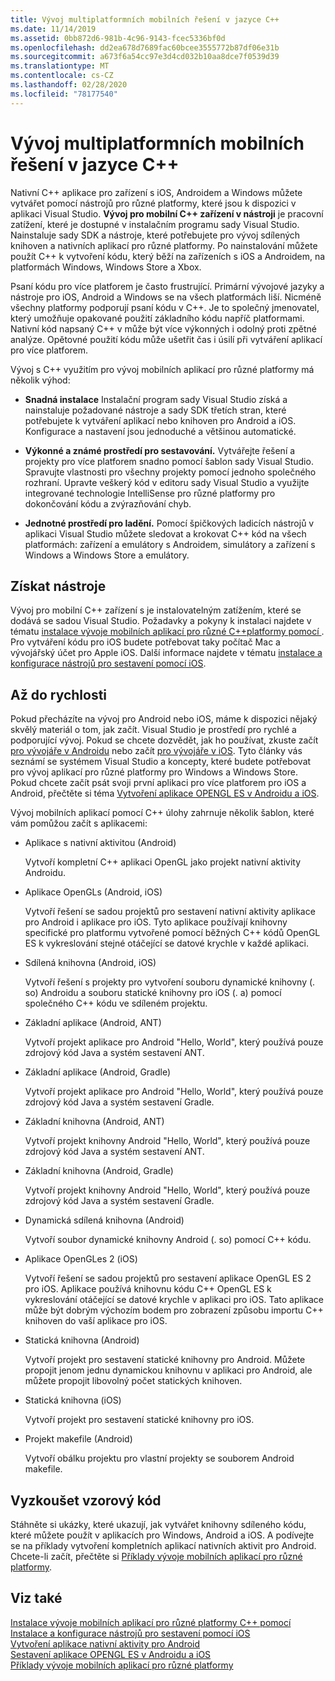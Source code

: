 ```yaml
---
title: Vývoj multiplatformních mobilních řešení v jazyce C++
ms.date: 11/14/2019
ms.assetid: 0bb872d6-981b-4c96-9143-fcec5336bf0d
ms.openlocfilehash: dd2ea678d7689fac60bcee3555772b87df06e31b
ms.sourcegitcommit: a673f6a54cc97e3d4cd032b10aa8dce7f0539d39
ms.translationtype: MT
ms.contentlocale: cs-CZ
ms.lasthandoff: 02/28/2020
ms.locfileid: "78177540"
---
```

# <a name="cross-platform-mobile-development-with-c"></a>Vývoj multiplatformních mobilních řešení v jazyce C++

Nativní C++ aplikace pro zařízení s iOS, Androidem a Windows můžete vytvářet pomocí nástrojů pro různé platformy, které jsou k dispozici v aplikaci Visual Studio. **Vývoj pro mobilní C++ zařízení v nástroji** je pracovní zatížení, které je dostupné v instalačním programu sady Visual Studio. Nainstaluje sady SDK a nástroje, které potřebujete pro vývoj sdílených knihoven a nativních aplikací pro různé platformy. Po nainstalování můžete použít C++ k vytvoření kódu, který běží na zařízeních s iOS a Androidem, na platformách Windows, Windows Store a Xbox.

Psaní kódu pro více platforem je často frustrující. Primární vývojové jazyky a nástroje pro iOS, Android a Windows se na všech platformách liší. Nicméně všechny platformy podporují psaní kódu v C++. Je to společný jmenovatel, který umožňuje opakované použití základního kódu napříč platformami. Nativní kód napsaný C++ v může být více výkonných i odolný proti zpětné analýze. Opětovné použití kódu může ušetřit čas i úsilí při vytváření aplikací pro více platforem.

Vývoj s C++ využitím pro vývoj mobilních aplikací pro různé platformy má několik výhod:

- **Snadná instalace** Instalační program sady Visual Studio získá a nainstaluje požadované nástroje a sady SDK třetích stran, které potřebujete k vytváření aplikací nebo knihoven pro Android a iOS. Konfigurace a nastavení jsou jednoduché a většinou automatické.

- **Výkonné a známé prostředí pro sestavování.** Vytvářejte řešení a projekty pro více platforem snadno pomocí šablon sady Visual Studio. Spravujte vlastnosti pro všechny projekty pomocí jednoho společného rozhraní. Upravte veškerý kód v editoru sady Visual Studio a využijte integrované technologie IntelliSense pro různé platformy pro dokončování kódu a zvýrazňování chyb.

- **Jednotné prostředí pro ladění.** Pomocí špičkových ladicích nástrojů v aplikaci Visual Studio můžete sledovat a krokovat C++ kód na všech platformách: zařízení a emulátory s Androidem, simulátory a zařízení s Windows a Windows Store a emulátory.

## <a name="get-the-tools"></a>Získat nástroje

Vývoj pro mobilní C++ zařízení s je instalovatelným zatížením, které se dodává se sadou Visual Studio. Požadavky a pokyny k instalaci najdete v tématu [instalace vývoje mobilních aplikací pro různé C++platformy pomocí ](../cross-platform/install-visual-cpp-for-cross-platform-mobile-development.md). Pro vytváření kódu pro iOS budete potřebovat taky počítač Mac a vývojářský účet pro Apple iOS. Další informace najdete v tématu [instalace a konfigurace nástrojů pro sestavení pomocí iOS](../cross-platform/install-and-configure-tools-to-build-using-ios.md).

## <a name="come-up-to-speed"></a>Až do rychlosti

Pokud přecházíte na vývoj pro Android nebo iOS, máme k dispozici nějaký skvělý materiál o tom, jak začít. Visual Studio je prostředí pro rychlé a podporující vývoj. Pokud se chcete dozvědět, jak ho používat, zkuste začít [pro vývojáře v Androidu](/previous-versions/windows/apps/dn275875\(v=win.10\)) nebo začít [pro vývojáře v iOS](/previous-versions/windows/apps/jj657966\(v=win.10\)). Tyto články vás seznámí se systémem Visual Studio a koncepty, které budete potřebovat pro vývoj aplikací pro různé platformy pro Windows a Windows Store. Pokud chcete začít psát svoji první aplikaci pro více platforem pro iOS a Android, přečtěte si téma [Vytvoření aplikace OPENGL ES v Androidu a iOS](../cross-platform/build-an-opengl-es-application-on-android-and-ios.md).

Vývoj mobilních aplikací pomocí C++ úlohy zahrnuje několik šablon, které vám pomůžou začít s aplikacemi:

- Aplikace s nativní aktivitou (Android)

  Vytvoří kompletní C++ aplikaci OpenGL jako projekt nativní aktivity Androidu.

- Aplikace OpenGLs (Android, iOS)

  Vytvoří řešení se sadou projektů pro sestavení nativní aktivity aplikace pro Android i aplikace pro iOS. Tyto aplikace používají knihovny specifické pro platformu vytvořené pomocí běžných C++ kódů OpenGL ES k vykreslování stejné otáčející se datové krychle v každé aplikaci.

- Sdílená knihovna (Android, iOS)

  Vytvoří řešení s projekty pro vytvoření souboru dynamické knihovny (. so) Androidu a souboru statické knihovny pro iOS (. a) pomocí společného C++ kódu ve sdíleném projektu.

- Základní aplikace (Android, ANT)

  Vytvoří projekt aplikace pro Android "Hello, World", který používá pouze zdrojový kód Java a systém sestavení ANT.

- Základní aplikace (Android, Gradle)

  Vytvoří projekt aplikace pro Android "Hello, World", který používá pouze zdrojový kód Java a systém sestavení Gradle.

- Základní knihovna (Android, ANT)

  Vytvoří projekt knihovny Android "Hello, World", který používá pouze zdrojový kód Java a systém sestavení ANT.

- Základní knihovna (Android, Gradle)

  Vytvoří projekt knihovny Android "Hello, World", který používá pouze zdrojový kód Java a systém sestavení Gradle.

- Dynamická sdílená knihovna (Android)

  Vytvoří soubor dynamické knihovny Android (. so) pomocí C++ kódu.

- Aplikace OpenGLes 2 (iOS)

  Vytvoří řešení se sadou projektů pro sestavení aplikace OpenGL ES 2 pro iOS. Aplikace používá knihovnu kódu C++ OpenGL ES k vykreslování otáčející se datové krychle v aplikaci pro iOS. Tato aplikace může být dobrým výchozím bodem pro zobrazení způsobu importu C++ knihoven do vaší aplikace pro iOS.

- Statická knihovna (Android)

  Vytvoří projekt pro sestavení statické knihovny pro Android. Můžete propojit jenom jednu dynamickou knihovnu v aplikaci pro Android, ale můžete propojit libovolný počet statických knihoven.

- Statická knihovna (iOS)

  Vytvoří projekt pro sestavení statické knihovny pro iOS.

- Projekt makefile (Android)

  Vytvoří obálku projektu pro vlastní projekty se souborem Android makefile.

## <a name="try-out-sample-code"></a>Vyzkoušet vzorový kód

Stáhněte si ukázky, které ukazují, jak vytvářet knihovny sdíleného kódu, které můžete použít v aplikacích pro Windows, Android a iOS. A podívejte se na příklady vytvoření kompletních aplikací nativních aktivit pro Android. Chcete-li začít, přečtěte si [Příklady vývoje mobilních aplikací pro různé platformy](../cross-platform/cross-platform-mobile-development-examples.md).

## <a name="see-also"></a>Viz také

[Instalace vývoje mobilních aplikací pro různé platformy C++ pomocí](../cross-platform/install-visual-cpp-for-cross-platform-mobile-development.md)\
[Instalace a konfigurace nástrojů pro sestavení pomocí iOS](../cross-platform/install-and-configure-tools-to-build-using-ios.md)\
[Vytvoření aplikace nativní aktivity pro Android](../cross-platform/create-an-android-native-activity-app.md)\
[Sestavení aplikace OPENGL ES v Androidu a iOS](../cross-platform/build-an-opengl-es-application-on-android-and-ios.md)\
[Příklady vývoje mobilních aplikací pro různé platformy](../cross-platform/cross-platform-mobile-development-examples.md)
